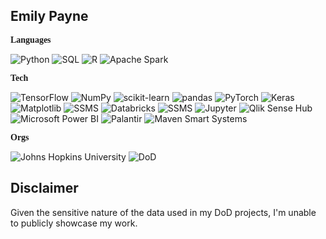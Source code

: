 ## **Emily Payne**



<p style="font-family: 'Times New Roman', Times, serif; font-weight: bold;">Languages</p>

![Python](https://img.shields.io/badge/Python-000000?style=flat&logo=python&logoColor=auto)
![SQL](https://img.shields.io/badge/SQL-000000?style=flat&logo=postgresql&logoColor=auto)
![R](https://img.shields.io/badge/R-000000?style=flat&logo=r&logoColor=auto)
![Apache Spark](https://img.shields.io/badge/Apache%20Spark-000000?style=flat&logo=apachespark&logoColor=auto)


<p style="font-family: 'Times New Roman', Times, serif; font-weight: bold;">Tech</p>

![TensorFlow](https://img.shields.io/badge/TensorFlow-000000?style=flat&logo=tensorflow&logoColor=auto)
![NumPy](https://img.shields.io/badge/NumPy-000000?style=flat&logo=numpy&logoColor=auto)
![scikit-learn](https://img.shields.io/badge/scikit--learn-000000?style=flat&logo=scikitlearn&logoColor=auto)
![pandas](https://img.shields.io/badge/pandas-000000?style=flat&logo=pandas&logoColor=auto)
![PyTorch](https://img.shields.io/badge/PyTorch-000000?style=flat&logo=pytorch&logoColor=auto)
![Keras](https://img.shields.io/badge/Keras-000000?style=flat&logo=keras&logoColor=auto)
![Matplotlib](https://img.shields.io/badge/Matplotlib-000000?style=flat&logo=matplotlib&logoColor=auto)
![SSMS](https://img.shields.io/badge/SSMS-000000?style=flat&logo=github&logoColor=auto)
![Databricks](https://img.shields.io/badge/Databricks-000000?style=flat&logo=databricks&logoColor=auto)
![SSMS](https://img.shields.io/badge/SSMS-000000?style=flat&logo=microsoftsqlserver&logoColor=auto)
![Jupyter](https://img.shields.io/badge/Jupyter-000000?style=flat&logo=jupyter&logoColor=auto)
![Qlik Sense Hub](https://img.shields.io/badge/Qlik%20Sense%20Hub-000000?style=flat&logo=qlik&logoColor=auto)
![Microsoft Power BI](https://img.shields.io/badge/Microsoft%20Power%20BI-000000?style=flat&logo=powerbi&logoColor=auto)
![Palantir](https://img.shields.io/badge/Palantir-000000?style=flat&logo=palantir&logoColor=auto)
![Maven Smart Systems](https://img.shields.io/badge/Maven%20Smart%20Systems-000000?style=flat&logoColor=auto)


<p style="font-family: 'Times New Roman', Times, serif; font-weight: bold;">Orgs</p>

![Johns Hopkins University](https://img.shields.io/badge/Johns%20Hopkins%20University-0071C5?style=flat&logoColor=auto)
![DoD](https://img.shields.io/badge/DoD-000000?style=flat&logoColor=auto)



## Disclaimer

Given the sensitive nature of the data used in my DoD projects, I'm unable to publicly showcase my work.
